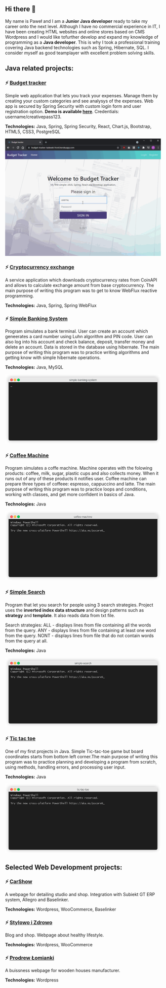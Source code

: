 ## Hi there 👋

My name is Paweł and I am a **Junior Java developer** ready to take my career onto the next level. Although I have no commercial experience in IT, I have been creating HTML websites and online stores based on CMS Wordpress and I would like tofurther develop and expand my knowledge of programming as a **Java developer**. This is why I took a professional training covering Java backend technologies such as Spring, Hibernate, SQL. I consider myself as good teamplayer with excellent problem solving skills.

## Java related projects:

### ⚡ **[Budget tracker](https://github.com/tadeeek/budget-tracker)** 
Simple web application that lets you track your expenses. Manage them by creating your custom categories and see analysys of the expenses. Web app is secured by Spring Security with custom login form and user registration option. 
**Demo is available [here](https://budget-tracker-tadeeek-front.herokuapp.com/)**. Credentials: username/creativepass123.

**Technologies:** Java, Spring, Spring Security, React, Chart.js, Bootstrap, HTML5, CSS3, PostgreSQL

![Budget tracker screencast](https://github.com/tadeeek/budget-tracker/blob/master/screencast-budget-tracker.gif)

### ⚡ **[Cryptocurrency exchange](https://github.com/tadeeek/cryptocurrency-exchange)**
A service application which downloads cryptocurrency rates from CoinAPI and allows to calculate exchange amount from base cryptocurrency. The main purpose of writing this program was to get to know WebFlux reactive programming.

**Technologies:** Java, Spring, Spring WebFlux

### ⚡ **[Simple Banking System](https://github.com/tadeeek/simple-banking-system)** 
Program simulates a bank terminal. User can create an account which geneerates a card number using Luhn algorithm and PIN code. User can also log into his account and check balance, deposit, transfer money and delete an account. Data is stored in the database using hibernate. The main purpose of writing this program was to practice writing algorithms and getting know with simple hibernate operations.

**Technologies:** Java, MySQL

![Simple Banking System screeencast](https://github.com/tadeeek/simple-banking-system/blob/master/screencast-simple-banking-system.gif)

### ⚡ **[Coffee Machine](https://github.com/tadeeek/coffee-machine)**
Program simulates a coffe machine. Machine operates with the folowing products: coffee, milk, sugar, plastic cups and also collects money. When it runs out of any of these products it notifies user. Coffee machine can prepare three types of coffeee: espresso, cappuccino and latte. The main purpose of writing this program was to practice loops and conditions, working with classes, and get more confident in basics of Java.

**Technologies:** Java

![Coffee Machine screeencast](https://github.com/tadeeek/coffee-machine/blob/master/screencast-coffee-machine.gif)

### ⚡ **[Simple Search](https://github.com/tadeeek/simple-search)**
Program that let you search for people using 3 search strategies. Project uses the **inverted index data structure** and design patterns such as **strategy** and **template**. It also reads data from txt file.

Search strategies:
ALL - displays lines from file containing all the words from the query.
ANY - displays lines from file containing at least one word from the query.
NONT - displays lines from file that do not contain words from the query at all.

**Technologies:** Java

![Simple Search screeencast](https://github.com/tadeeek/simple-search/blob/master/screencast-simple-search.gif)


### ⚡ **[Tic tac toe](https://github.com/tadeeek/tic-tac-toe)**
One of my first projects in Java. Simple Tic-tac-toe game but board coordinates starts from bottom left corner.The main purpose of writing this program was to practice planning and developing a program from scratch, using methods, handling errors, and processing user input.

**Technologies:** Java

![Tic tac toe screeencast](https://github.com/tadeeek/tic-tac-toe/blob/master/screencast-tic-tac-toe.gif)

## Selected Web Development projects:

### ⚡ **[CarShow](https://carshow.pl/)**
A webpage for detailing studio and shop. Integration with Subiekt GT ERP system, Allegro and Baselinker.

**Technologies:** Wordpress, WooCommerce, Baselinker

### ⚡ **[Stylowo i Zdrowo](https://stylowoizdrowo.pl/)**
Blog and shop. Webpage about healthy lifestyle.

**Technologies:** Wordpress, WooCommerce

### ⚡ **[Prodrew Łomianki](http://prodrew-lomianki.pl/)**
A buissness webpage for wooden houses manufacturer.

**Technologies:** Wordpress
